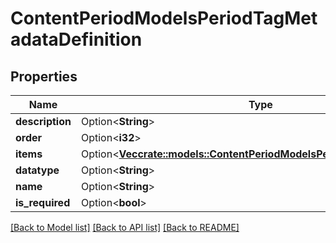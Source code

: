 # ContentPeriodModelsPeriodTagMetadataDefinition

## Properties

Name | Type | Description | Notes
------------ | ------------- | ------------- | -------------
**description** | Option<**String**> |  | [optional]
**order** | Option<**i32**> |  | [optional]
**items** | Option<[**Vec<crate::models::ContentPeriodModelsPeriodTagMetadataItem>**](Content.Models.TagMetadataItem.md)> |  | [optional]
**datatype** | Option<**String**> |  | [optional]
**name** | Option<**String**> |  | [optional]
**is_required** | Option<**bool**> |  | [optional]

[[Back to Model list]](../README.md#documentation-for-models) [[Back to API list]](../README.md#documentation-for-api-endpoints) [[Back to README]](../README.md)


